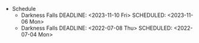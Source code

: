 - Schedule
	- Darkness Falls
	  DEADLINE: <2023-11-10 Fri>
	  SCHEDULED: <2023-11-06 Mon>
	- Darkness Falls
	  DEADLINE: <2022-07-08 Thu>
	  SCHEDULED: <2022-07-04 Mon>
